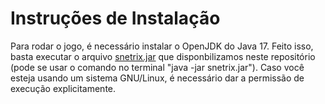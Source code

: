 # Instruções de Instalação

Para rodar o jogo, é necessário instalar o OpenJDK do Java 17.
Feito isso, basta executar o arquivo
[snetrix.jar](https://github.com/javalupe/mc322/blob/main/project/snetrix.jar)
que disponbilizamos neste repositório (pode se usar o comando no terminal "java -jar snetrix.jar"). Caso você esteja usando um sistema
GNU/Linux, é necessário dar a permissão de execução explicitamente.
